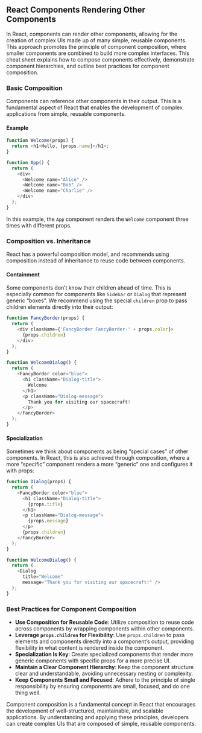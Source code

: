 ## React Components Rendering Other Components

In React, components can render other components, allowing for the creation of complex UIs made up of many simple, reusable components. This approach promotes the principle of component composition, where smaller components are combined to build more complex interfaces. This cheat sheet explains how to compose components effectively, demonstrate component hierarchies, and outline best practices for component composition.

### Basic Composition

Components can reference other components in their output. This is a fundamental aspect of React that enables the development of complex applications from simple, reusable components.

#### Example

```javascript
function Welcome(props) {
  return <h1>Hello, {props.name}</h1>;
}

function App() {
  return (
    <div>
      <Welcome name="Alice" />
      <Welcome name="Bob" />
      <Welcome name="Charlie" />
    </div>
  );
}
```

In this example, the `App` component renders the `Welcome` component three times with different props.

### Composition vs. Inheritance

React has a powerful composition model, and recommends using composition instead of inheritance to reuse code between components.

#### Containment

Some components don’t know their children ahead of time. This is especially common for components like `Sidebar` or `Dialog` that represent generic “boxes”. We recommend using the special `children` prop to pass children elements directly into their output:

```javascript
function FancyBorder(props) {
  return (
    <div className={'FancyBorder FancyBorder-' + props.color}>
      {props.children}
    </div>
  );
}

function WelcomeDialog() {
  return (
    <FancyBorder color="blue">
      <h1 className="Dialog-title">
        Welcome
      </h1>
      <p className="Dialog-message">
        Thank you for visiting our spacecraft!
      </p>
    </FancyBorder>
  );
}
```

#### Specialization

Sometimes we think about components as being “special cases” of other components. In React, this is also achieved through composition, where a more “specific” component renders a more “generic” one and configures it with props:

```javascript
function Dialog(props) {
  return (
    <FancyBorder color="blue">
      <h1 className="Dialog-title">
        {props.title}
      </h1>
      <p className="Dialog-message">
        {props.message}
      </p>
      {props.children}
    </FancyBorder>
  );
}

function WelcomeDialog() {
  return (
    <Dialog
      title="Welcome"
      message="Thank you for visiting our spacecraft!" />
  );
}
```

### Best Practices for Component Composition

- **Use Composition for Reusable Code**: Utilize composition to reuse code across components by wrapping components within other components.
- **Leverage `props.children` for Flexibility**: Use `props.children` to pass elements and components directly into a component’s output, providing flexibility in what content is rendered inside the component.
- **Specialization Is Key**: Create specialized components that render more generic components with specific props for a more precise UI.
- **Maintain a Clear Component Hierarchy**: Keep the component structure clear and understandable, avoiding unnecessary nesting or complexity.
- **Keep Components Small and Focused**: Adhere to the principle of single responsibility by ensuring components are small, focused, and do one thing well.

Component composition is a fundamental concept in React that encourages the development of well-structured, maintainable, and scalable applications. By understanding and applying these principles, developers can create complex UIs that are composed of simple, reusable components.